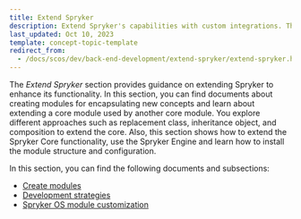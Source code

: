 ```yaml
---
title: Extend Spryker
description: Extend Spryker's capabilities with custom integrations. This guide provides essential steps to enhance your ecommerce platform, ensuring flexibility and scalability through tailored solutions.
last_updated: Oct 10, 2023
template: concept-topic-template
redirect_from:
  - /docs/scos/dev/back-end-development/extend-spryker/extend-spryker.html
---
```


The *Extend Spryker* section provides guidance on extending Spryker to enhance its functionality. In this section, you can find documents about creating modules for encapsulating new concepts and learn about extending a core module used by another core module. You explore different approaches such as replacement class, inheritance object, and composition to extend the core. Also, this section shows how to extend the Spryker Core functionality, use the Spryker Engine and learn how to install the module structure and configuration.

In this section, you can find the following documents and subsections:
* [Create modules](/docs/dg/dev/backend-development/extend-spryker/create-modules.html)
* [Development strategies](/docs/dg/dev/backend-development/extend-spryker/development-strategies.html)
* [Spryker OS module customization](/docs/dg/dev/backend-development/extend-spryker/spryker-os-module-customisation/spryker-os-module-customisation.html)
